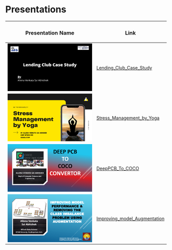 # Presentations

| <h3><b>Presentation Name</b></h3> | <h3><b>Link</b></h3> |
|---|---|
| ![Lending_Club_Case_Study](https://github.com/avs-abhishek123/presentations/blob/9324b3be9a9a79e648b538fa58e5d70887855d4e/images/Lending_Club_Case_Study.png) | [Lending_Club_Case_Study](https://github.com/avs-abhishek123/presentations/blob/main/Lending_Club_Case_Study.pdf) |
| ![Stress_Management_by_Yoga](https://github.com/avs-abhishek123/presentations/blob/9324b3be9a9a79e648b538fa58e5d70887855d4e/images/Stress_Management_By_Yoga.png) | [Stress_Management_by_Yoga](https://github.com/avs-abhishek123/presentations/blob/main/Stress_Management_by_Yoga.pdf) |
| ![DeepPCB_To_COCO](https://github.com/avs-abhishek123/presentations/blob/c438c02bdf900fde9e5ab5a5a4a502045e6ff1ca/images/DeepPCB_To_COCO.png) | [DeepPCB_To_COCO](https://github.com/avs-abhishek123/presentations/blob/main/DeepPCB_To_COCO.pdf) |
| ![Improving_model_performance_&_removing_the_class_imbalance_problem_using_Augmentation](https://github.com/avs-abhishek123/presentations/blob/41ff8d2245f5ac2d9be8e251fc7b5fda0fb03888/images/Improving_model_performance_removing_the_class_imbalance_problem_using_Augmentation.png) | [Improving_model_Augmentation](https://github.com/avs-abhishek123/presentations/blob/main/Improving_model_performance_removing_the_class_imbalance_problem_using_Augmentation.pdf) |

